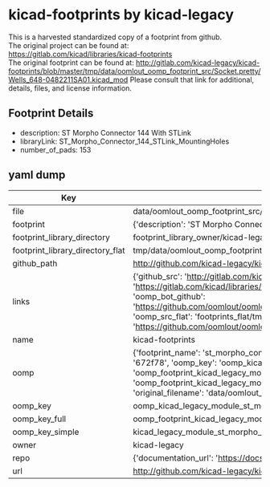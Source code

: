# kicad-footprints by kicad-legacy  
This is a harvested standardized copy of a footprint from github.  
The original project can be found at:  
https://gitlab.com/kicad/libraries/kicad-footprints  
The original footprint can be found at:
http://gitlab.com/kicad-legacy/kicad-footprints/blob/master/tmp/data/oomlout_oomp_footprint_src/Socket.pretty/Wells_648-0482211SA01.kicad_mod
Please consult that link for additional, details, files, and license information.  
## Footprint Details
* description: ST Morpho Connector 144 With STLink  
* libraryLink: ST_Morpho_Connector_144_STLink_MountingHoles  
* number_of_pads: 153  
## yaml dump  
| Key | Value |  
| --- | --- |  
| file | data/oomlout_oomp_footprint_src/kicad-footprints/Module.pretty/ST_Morpho_Connector_144_STLink_MountingHoles.kicad_mod |  
| footprint | {'description': 'ST Morpho Connector 144 With STLink', 'libraryLink': 'ST_Morpho_Connector_144_STLink_MountingHoles', 'number_of_pads': 153} |  
| footprint_library_directory | footprint_library_owner/kicad-legacy_kicad-footprints |  
| footprint_library_directory_flat | tmp/data/oomlout_oomp_footprint_src/footprints_flat/kicad_legacy_module_st_morpho_connector_144_stlink_mountingholes/working |  
| github_path | http://github.com/kicad-legacy/kicad-footprints/blob/master/tmp/data/oomlout_oomp_footprint_src/Module.pretty/ST_Morpho_Connector_144_STLink_MountingHoles.kicad_mod |  
| links | {'github_src': 'http://gitlab.com/kicad-legacy/kicad-footprints/blob/master/tmp/data/oomlout_oomp_footprint_src/Socket.pretty/Wells_648-0482211SA01.kicad_mod', 'github_src_repo': 'https://gitlab.com/kicad/libraries/kicad-footprints', 'oomp_bot': 'tmp/data/oomlout_oomp_footprint_src/footprints/kicad_legacy_module_st_morpho_connector_144_stlink_mountingholes/working', 'oomp_bot_github': 'https://github.com/oomlout/oomlout_oomp_footprint_bot/tree/main/tmp/data/oomlout_oomp_footprint_src/footprints/kicad_legacy_module_st_morpho_connector_144_stlink_mountingholes/working', 'oomp_src_flat': 'footprints_flat/tmp/data/oomlout_oomp_footprint_src/footprints_flat/kicad_legacy_module_st_morpho_connector_144_stlink_mountingholes/working', 'oomp_src_flat_github': 'https://github.com/oomlout/oomlout_oomp_footprint_src/tree/main/tmp/data/oomlout_oomp_footprint_src/footprints_flat/kicad_legacy_module_st_morpho_connector_144_stlink_mountingholes/working'} |  
| name | kicad-footprints |  
| oomp | {'footprint_name': 'st_morpho_connector_144_stlink_mountingholes', 'library_name': 'module', 'md5': '672f785cd48e383d65ff294c6a2de3cb', 'md5_10': '672f785cd4', 'md5_5': '672f7', 'md5_6': '672f78', 'oomp_key': 'oomp_kicad_legacy_module_st_morpho_connector_144_stlink_mountingholes', 'oomp_key_extra': 'oomp_footprint_kicad_legacy_module_st_morpho_connector_144_stlink_mountingholes', 'oomp_key_full': 'oomp_footprint_kicad_legacy_module_st_morpho_connector_144_stlink_mountingholes_672f78', 'oomp_key_simple': 'kicad_legacy_module_st_morpho_connector_144_stlink_mountingholes', 'original_filename': 'data/oomlout_oomp_footprint_src/kicad-footprints/Module.pretty/ST_Morpho_Connector_144_STLink_MountingHoles.kicad_mod', 'owner_name': 'kicad_legacy'} |  
| oomp_key | oomp_kicad_legacy_module_st_morpho_connector_144_stlink_mountingholes |  
| oomp_key_full | oomp_footprint_kicad_legacy_module_st_morpho_connector_144_stlink_mountingholes |  
| oomp_key_simple | kicad_legacy_module_st_morpho_connector_144_stlink_mountingholes |  
| owner | kicad-legacy |  
| repo | {'documentation_url': 'https://docs.github.com/rest/repos/repos#get-a-repository', 'message': 'Not Found'} |  
| url | http://github.com/kicad-legacy/kicad-footprints |  

